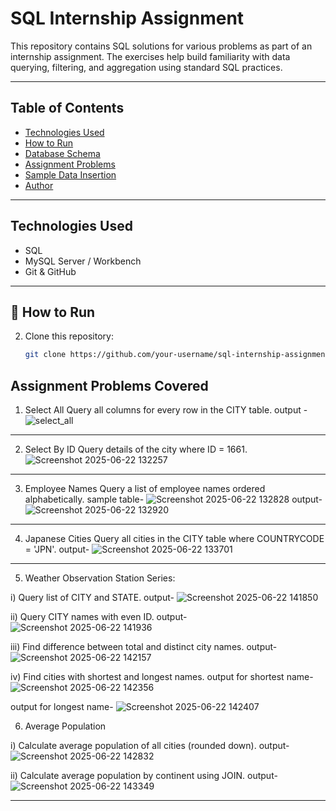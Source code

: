# SQL Internship Assignment

This repository contains SQL solutions for various problems as part of an internship assignment. The exercises help build familiarity with data querying, filtering, and aggregation using standard SQL practices.

---

##  Table of Contents

- [Technologies Used](#technologies-used)
- [How to Run](#how-to-run)
- [Database Schema](#database-schema)
- [Assignment Problems](#assignment-problems)
- [Sample Data Insertion](#sample-data-insertion)
- [Author](#author)

---

##  Technologies Used

- SQL
- MySQL Server / Workbench
- Git & GitHub

---

## 🚀 How to Run

2. Clone this repository:
   ```bash
   git clone https://github.com/your-username/sql-internship-assignment.git
   ```
##  Assignment Problems Covered
1. Select All
Query all columns for every row in the CITY table.
output -
![select_all](https://github.com/user-attachments/assets/e5f0e38a-0f13-4f10-b932-e2091d83ba1a)
---

2. Select By ID
Query details of the city where ID = 1661.
![Screenshot 2025-06-22 132257](https://github.com/user-attachments/assets/88cb54d0-8bd6-40b1-bb41-e1ffef82fbe0)

---
3. Employee Names
Query a list of employee names ordered alphabetically.
sample table- 
![Screenshot 2025-06-22 132828](https://github.com/user-attachments/assets/e00a65c0-de4a-4957-b177-928ff6c90fe0)
output-
![Screenshot 2025-06-22 132920](https://github.com/user-attachments/assets/a40373bb-c84b-4c98-9693-3872f833bc1d)

---
4. Japanese Cities
Query all cities in the CITY table where COUNTRYCODE = 'JPN'.
output-
![Screenshot 2025-06-22 133701](https://github.com/user-attachments/assets/f5ba2630-74eb-413f-b301-00cb91996693)

---

5. Weather Observation Station Series:

i) Query list of CITY and STATE.
output-
![Screenshot 2025-06-22 141850](https://github.com/user-attachments/assets/040aa787-7e2f-44fb-a83e-e81034ab1231)


ii) Query CITY names with even ID.
output-
![Screenshot 2025-06-22 141936](https://github.com/user-attachments/assets/2d0d2a1b-12e4-4597-aad6-c2f904547e65)


iii) Find difference between total and distinct city names.
output-
![Screenshot 2025-06-22 142157](https://github.com/user-attachments/assets/6d1e23e1-08b3-4ce4-ba1f-c272c43bf82d)


iv) Find cities with shortest and longest names.
output for shortest name-
![Screenshot 2025-06-22 142356](https://github.com/user-attachments/assets/e9906b3f-6f75-4398-837d-22b5bd7020c6)

output for longest name-
![Screenshot 2025-06-22 142407](https://github.com/user-attachments/assets/da76ea0f-78e8-4dbd-8099-8e7d8092f692)


6. Average Population

i) Calculate average population of all cities (rounded down).
output-
![Screenshot 2025-06-22 142832](https://github.com/user-attachments/assets/58087350-9981-49c2-a730-a172cf5d3eae)


ii) Calculate average population by continent using JOIN.
output-
![Screenshot 2025-06-22 143349](https://github.com/user-attachments/assets/417c9025-e83b-444e-b648-ed67ed448e01)

---
